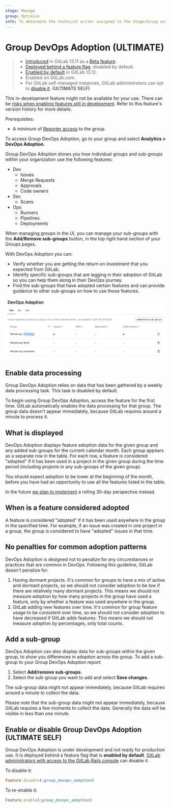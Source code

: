```yaml
---
stage: Manage
group: Optimize
info: To determine the technical writer assigned to the Stage/Group associated with this page, see https://about.gitlab.com/handbook/engineering/ux/technical-writing/#assignments
---
```


# Group DevOps Adoption **(ULTIMATE)**

> - [Introduced](https://gitlab.com/gitlab-org/gitlab/-/issues/321083) in GitLab 13.11 as a [Beta feature](https://about.gitlab.com/handbook/product/gitlab-the-product/#beta).
> - [Deployed behind a feature flag](../../../user/feature_flags.md), disabled by default.
> - [Enabled by default](https://gitlab.com/gitlab-org/gitlab/-/issues/323159) in GitLab 13.12.
> - Enabled on GitLab.com.
> - For GitLab self-managed instances, GitLab administrators can opt to [disable it](#enable-or-disable-group-devops-adoption). **(ULTIMATE SELF)**

This in-development feature might not be available for your use. There can be
[risks when enabling features still in development](../../feature_flags.md#risks-when-enabling-features-still-in-development).
Refer to this feature's version history for more details.

Prerequisites:

- A minimum of [Reporter access](../../permissions.md) to the group.

To access Group DevOps Adoption, go to your group and select **Analytics > DevOps Adoption**.

Group DevOps Adoption shows you how individual groups and sub-groups within your organization use the following features:

- Dev
  - Issues
  - Merge Requests
  - Approvals
  - Code owners
- Sec
  - Scans
- Ops
  - Runners
  - Pipelines
  - Deployments

When managing groups in the UI, you can manage your sub-groups with the **Add/Remove sub-groups**
button, in the top right hand section of your Groups pages.

With DevOps Adoption you can:

- Verify whether you are getting the return on investment that you expected from GitLab.
- Identify specific sub-groups that are lagging in their adoption of GitLab so you can help them along in their DevOps journey.
- Find the sub-groups that have adopted certain features and can provide guidance to other sub-groups on how to use those features.

![DevOps Report](img/group_devops_adoption_v14_0.png)

## Enable data processing

Group DevOps Adoption relies on data that has been gathered by a weekly data processing task.
This task is disabled by default.

To begin using Group DevOps Adoption, access the feature for the first time. GitLab automatically
enables the data processing for that group. The group data doesn't appear immediately, because
GitLab requires around a minute to process it.

## What is displayed

DevOps Adoption displays feature adoption data for the given group
and any added sub-groups for the current calendar month.
Each group appears as a separate row in the table.
For each row, a feature is considered "adopted" if it has been used in a project in the given group
during the time period (including projects in any sub-groups of the given group).

You should expect adoption to be lower at the beginning of the month,
before you have had an opportunity to use all the features listed in the table.

In the future [we plan to implement](https://gitlab.com/gitlab-org/gitlab/-/issues/329708)
a rolling 30-day perspective instead.

## When is a feature considered adopted

A feature is considered "adopted" if it has been used anywhere in the group in the specified time.
For example, if an issue was created in one project in a group, the group is considered to have
"adopted" issues in that time.

## No penalties for common adoption patterns

DevOps Adoption is designed not to penalize for any circumstances or practices that are common in DevOps.
Following this guideline, GitLab doesn't penalize for:

1. Having dormant projects. It's common for groups to have a mix of active and dormant projects,
   so we should not consider adoption to be low if there are relatively many dormant projects.
   This means we should not measure adoption by how many projects in the group have used a feature,
   only by whether a feature was used anywhere in the group.
1. GitLab adding new features over time. It's common for group feature usage to be consistent
   over time, so we should not consider adoption to have decreased if GitLab adds features.
   This means we should not measure adoption by percentages, only total counts.

## Add a sub-group

DevOps Adoption can also display data for sub-groups within the given group,
to show you differences in adoption across the group.
To add a sub-group to your Group DevOps Adoption report:

1. Select **Add/remove sub-groups**.
1. Select the sub-group you want to add and select **Save changes**.

The sub-group data might not appear immediately, because GitLab requires around a minute to collect
the data.

Please note that the sub-group data might not appear immediately,
because GitLab requires a few moments to collect the data.
Generally the data will be visible in less than one minute.

## Enable or disable Group DevOps Adoption **(ULTIMATE SELF)**

Group DevOps Adoption is under development and not ready for production use. It is
deployed behind a feature flag that is **enabled by default**.
[GitLab administrators with access to the GitLab Rails console](../../../administration/feature_flags.md)
can disable it.

To disable it:

```ruby
Feature.disable(:group_devops_adoption)
```

To re-enable it:

```ruby
Feature.enable(:group_devops_adoption)
```
